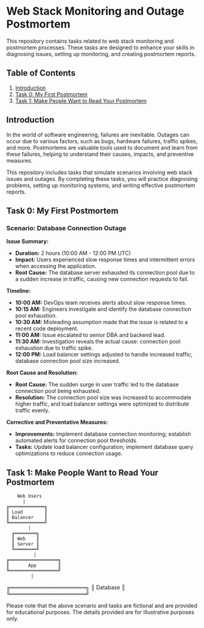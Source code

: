 # Web Stack Monitoring and Outage Postmortem

This repository contains tasks related to web stack monitoring and postmortem processes. These tasks are designed to enhance your skills in diagnosing issues, setting up monitoring, and creating postmortem reports.

## Table of Contents

1. [Introduction](#introduction)
2. [Task 0: My First Postmortem](#task-0-my-first-postmortem)
3. [Task 1: Make People Want to Read Your Postmortem](#task-1-make-people-want-to-read-your-postmortem)

## Introduction

In the world of software engineering, failures are inevitable. Outages can occur due to various factors, such as bugs, hardware failures, traffic spikes, and more. Postmortems are valuable tools used to document and learn from these failures, helping to understand their causes, impacts, and preventive measures.

This repository includes tasks that simulate scenarios involving web stack issues and outages. By completing these tasks, you will practice diagnosing problems, setting up monitoring systems, and writing effective postmortem reports.

## Task 0: My First Postmortem

### Scenario: Database Connection Outage

**Issue Summary:**
- **Duration:** 2 hours (10:00 AM - 12:00 PM UTC)
- **Impact:** Users experienced slow response times and intermittent errors when accessing the application.
- **Root Cause:** The database server exhausted its connection pool due to a sudden increase in traffic, causing new connection requests to fail.
  
**Timeline:**
- **10:00 AM:** DevOps team receives alerts about slow response times.
- **10:15 AM:** Engineers investigate and identify the database connection pool exhaustion.
- **10:30 AM:** Misleading assumption made that the issue is related to a recent code deployment.
- **11:00 AM:** Issue escalated to senior DBA and backend lead.
- **11:30 AM:** Investigation reveals the actual cause: connection pool exhaustion due to traffic spike.
- **12:00 PM:** Load balancer settings adjusted to handle increased traffic; database connection pool size increased.

**Root Cause and Resolution:**
- **Root Cause:** The sudden surge in user traffic led to the database connection pool being exhausted.
- **Resolution:** The connection pool size was increased to accommodate higher traffic, and load balancer settings were optimized to distribute traffic evenly.

**Corrective and Preventative Measures:**
- **Improvements:** Implement database connection monitoring; establish automated alerts for connection pool thresholds.
- **Tasks:** Update load balancer configuration; implement database query optimizations to reduce connection usage.

## Task 1: Make People Want to Read Your Postmortem

        Web Users
          |
    ╔═════════════╗
    ║ Load        ║
    ║ Balancer    ║
    ╚═════════════╝
     	    |
      ╔════════╗
      ║ Web    ║
      ║ Server ║
      ╚════════╝
              | 
    ╔══════════════════╗
    ║       App        ║
    ╚══════════════════╝
             |        
   ╔════════════════════╗
   ║       Database     ║
   ╚════════════════════╝


Please note that the above scenario and tasks are fictional and are provided for educational purposes. The details provided are for illustrative purposes only.
